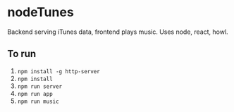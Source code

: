 # nodeTunes

Backend serving iTunes data, frontend plays music. Uses node, react, howl.

## To run

1. `npm install -g http-server`
1. `npm install`
1. `npm run server`
1. `npm run app`
1. `npm run music`
